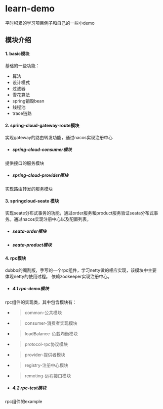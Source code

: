 # learn-demo
平时积累的学习项目例子和自己的一些小demo

## 模块介绍
#### 1. basic模块
基础的一些功能：
- 算法
- 设计模式
- 过滤器
- 雪花算法
- spring销毁bean
- 线程池
- trace链路
#### 2. spring-cloud-gateway-route模块
实现gateway的路由转发功能，通过nacos实现注册中心
- ##### spring-cloud-consumer模块
提供接口的服务模块
- ##### spring-cloud-provider模块
实现路由转发的服务模块
#### 3. springcloud-seate 模块
实现seate分布式事务的功能，通过order服务和product服务验证seata分布式事务。通过nacos实现注册中心以及配置列表。
- ##### seata-order模块
- ##### seata-product模块

#### 4. rpc模块
dubbo的阉割版，手写的一个rpc组件，学习netty做的相应实现，该模块中主要体现netty的使用过程。
依赖zookeeper实现注册中心。
- ##### 4.1 rpc-demo模块
rpc组件的实现类，其中包含模块有：
- > common-公共模块
- >consumer-消费者实现模块
- >loadBalance-负载均衡模块
- >protocol-rpc协议模块
- >provider-提供者模块
- >registry-注册中心模块
- >remoting-远程接口模块
- ##### 4.2 rpc-test模块
rpc组件的example
